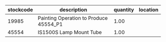 |stockcode|description|quantity|location|
|---------|-----------|--------|--------|
|19985|Painting Operation to Produce 45554_P1|1.00||
|45554|IS1500S Lamp Mount Tube|1.00||
